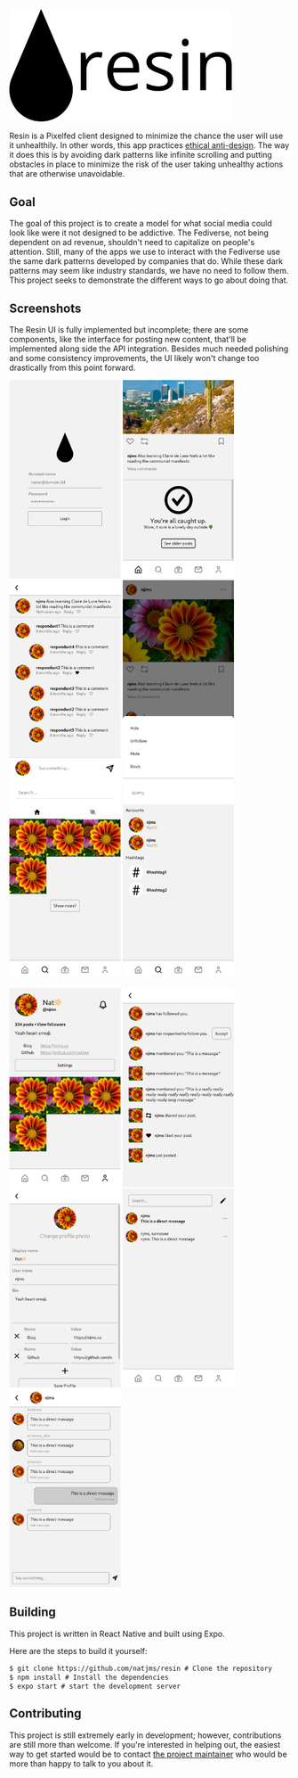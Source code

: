 <img 
    src="assets/logo/logo-wordmark.png"
    alt="A screenshot of the timeline"
    width="400" />

Resin is a Pixelfed client designed to minimize the chance the user will use it
unhealthily. In other words, this app practices
[ethical anti-design](https://njms.ca/posts/ethical-anti-design.html). The way
it does this is by avoiding dark patterns like infinite scrolling and
putting obstacles in place to minimize the risk of the user taking unhealthy
actions that are otherwise unavoidable.

## Goal

The goal of this project is to create a model for what social media could look
like were it not designed to be addictive. The Fediverse, not being dependent
on ad revenue, shouldn't need to capitalize on people's attention. Still, many
of the apps we use to interact with the Fediverse use the same dark patterns
developed by companies that do. While these dark patterns may seem like industry
standards, we have no need to follow them. This project seeks to demonstrate
the different ways to go about doing that.

## Screenshots

The Resin UI is fully implemented but incomplete; there are some components, like
the interface for posting new content, that'll be implemented along side the API
integration. Besides much needed polishing and some consistency improvements, the
UI likely won't change too drastically from this point forward.

<img
    src="assets/screenshots/login.png"
    alt="A screenshot of the login interface"
    width="200" />
<img
    src="assets/screenshots/feed.png"
    alt="A screenshot of the followers feed"
    width="200" />
<img
    src="assets/screenshots/comments.png"
    alt="A screenshot of the comments page"
    width="200" />
<img
    src="assets/screenshots/moderation.png"
    alt="A screenshot of the moderation menu on a post"
    width="200" />
<img
    src="assets/screenshots/discover.png"
    alt="A screenshot of the discover page"
    width="200" />
<img
    src="assets/screenshots/search.png"
    alt="A screenshot of the search interface"
    width="200" />

<img
    src="assets/screenshots/profile.png"
    alt="A screenshot of the profile page"
    width="200" />
<img
    src="assets/screenshots/notifications.png"
    alt="A screenshot of the notifications page"
    width="200" />
<img
    src="assets/screenshots/settings.png"
    alt="A screenshot of the settings page"
    width="200" />
<img
    src="assets/screenshots/direct-messages.png"
    alt="A screenshot of the list of direct message conversations"
    width="200" />
<img
    src="assets/screenshots/conversation.png"
    alt="A screenshot of a conversation over direct messaging"
    width="200" />

## Building

This project is written in React Native and built using Expo.

Here are the steps to build it yourself:

```
$ git clone https://github.com/natjms/resin # Clone the repository
$ npm install # Install the dependencies
$ expo start # start the development server
```

## Contributing

This project is still extremely early in development; however, contributions
are still more than welcome. If you're interested in helping out, the easiest
way to get started would be to contact
[the project maintainer](https://social.njms.ca/nat) who would be more than
happy to talk to you about it.
